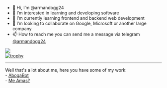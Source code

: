 - 👋 Hi, I’m @armandogg24
- 👀 I’m interested in learning and developing software
- 🌱 I’m currently learning frontend and backend web development
- 💞️ I’m looking to collaborate on Google, Microsoft or another large company
- 📫 How to reach me you can send me a message via telegram <a href="https://t.me/armandogg24">@armandogg24</a>

![](https://komarev.com/ghpvc/?username=armandogg24)
<br>
[![trophy](https://github-profile-trophy.vercel.app/?username=armandogg24)](https://github.com/ryo-ma/github-profile-trophy)

<hr>
Well that's a lot about me, here you have some of my work:
<br>
- <a href="https://github.com/armandogg24/AbogaBot">AbogaBot</a>
<br>
- <a href="https://github.com/armandogg24/me_amas">Me Amas?</a>
  

<!---
armandogg24/armandogg24 is a ✨ special ✨ repository because its `README.md` (this file) appears on your GitHub profile.
You can click the Preview link to take a look at your changes.
--->
